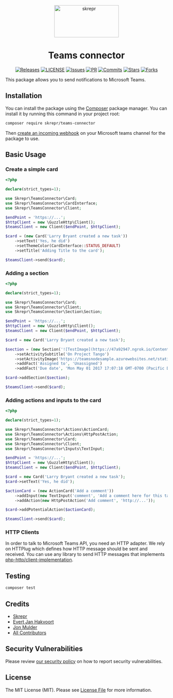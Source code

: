 <a href="https://skrepr.com/">
  <p align="center">
    <img width="200" height="100" src="https://skrepr.com/theme/skrepr/img/skrepr.svg?a3d5f79941" alt="skrepr" />
  </p>
</a>
<h1 align="center">Teams connector</h1>
<div align="center">
  <a href="https://github.com/skrepr/teams-connector/releases"><img src="https://img.shields.io/github/release/skrepr/teams-connector.svg" alt="Releases"/></a><a> </a>
  <a href="https://github.com/skrepr/teams-connector/blob/master/LICENSE"><img src="https://img.shields.io/github/license/skrepr/teams-connector" alt="LICENSE"/></a><a> </a>
  <a href="https://github.com/skrepr/teams-connector/issues"><img src="https://img.shields.io/github/issues/skrepr/teams-connector.svg" alt="Issues"/></a><a> </a>
  <a href="https://github.com/skrepr/teams-connector/pulls"><img src="https://img.shields.io/github/issues-pr/skrepr/teams-connector.svg" alt="PR"/></a><a> </a>
  <a href="https://github.com/skrepr/teams-connector/commits"><img src="https://img.shields.io/github/commit-activity/m/skrepr/teams-connector" alt="Commits"/></a><a> </a>
  <a href="https://github.com/skrepr/teams-connector/stars"><img src="https://img.shields.io/github/stars/skrepr/teams-connector.svg" alt="Stars"/></a><a> </a>
  <a href="https://github.com/skrepr/teams-connector/releases"><img src="https://img.shields.io/github/forks/skrepr/teams-connector.svg" alt="Forks"/></a><a> </a>
</div>

This package allows you to send notifications to Microsoft Teams.

## Installation

You can install the package using the [Composer](https://getcomposer.org/) package manager. You can install it by running this command in your project root:

```sh
composer require skrepr/teams-connector
```

Then [create an incoming webhook](https://docs.microsoft.com/en-us/microsoftteams/platform/webhooks-and-connectors/how-to/add-incoming-webhook) on your Microsoft teams channel for the package to use.

## Basic Usage

### Create a simple card

```php
<?php

declare(strict_types=1);

use Skrepr\TeamsConnector\Card;
use Skrepr\TeamsConnector\CardInterface;
use Skrepr\TeamsConnector\Client;

$endPoint = 'https://...';
$httpClient = new \GuzzleHttp\Client();
$teamsClient = new Client($endPoint, $httpClient);

$card = (new Card('Larry Bryant created a new task'))
    ->setText('Yes, he did')
    ->setThemeColor(CardInterface::STATUS_DEFAULT)
    ->setTitle('Adding Title to the card');

$teamsClient->send($card);
```

### Adding a section
```php
<?php

declare(strict_types=1);

use Skrepr\TeamsConnector\Card;
use Skrepr\TeamsConnector\Client;
use Skrepr\TeamsConnector\Section\Section;

$endPoint = 'https://...';
$httpClient = new \GuzzleHttp\Client();
$teamsClient = new Client($endPoint, $httpClient);

$card = new Card('Larry Bryant created a new task');

$section = (new Section('![TestImage](https://47a92947.ngrok.io/Content/Images/default.png)Larry Bryant created a new task'))
    ->setActivitySubtitle('On Project Tango')
    ->setActivityImage('https://teamsnodesample.azurewebsites.net/static/img/image5.png')
    ->addFact('Assigned to', 'Unassigned')
    ->addFact('Due date', 'Mon May 01 2017 17:07:18 GMT-0700 (Pacific Daylight Time)');

$card->addSection($section);

$teamsClient->send($card);
```

### Adding actions and inputs to the card
```php
<?php

declare(strict_types=1);

use Skrepr\TeamsConnector\Actions\ActionCard;
use Skrepr\TeamsConnector\Actions\HttpPostAction;
use Skrepr\TeamsConnector\Card;
use Skrepr\TeamsConnector\Client;
use Skrepr\TeamsConnector\Inputs\TextInput;

$endPoint = 'https://...';
$httpClient = new \GuzzleHttp\Client();
$teamsClient = new Client($endPoint, $httpClient);

$card = new Card('Larry Bryant created a new task');
$card->setText('Yes, he did');

$actionCard = (new ActionCard('Add a comment'))
    ->addInput(new TextInput('comment', 'Add a comment here for this task'))
    ->addAction(new HttpPostAction('Add comment', 'http://...'));

$card->addPotentialAction($actionCard);

$teamsClient->send($card);
```

### HTTP Clients
In order to talk to Microsoft Teams API, you need an HTTP adapter. We rely on HTTPlug
which defines how HTTP message should be sent and received. You can use any library to send HTTP messages
that implements [php-http/client-implementation](https://packagist.org/providers/php-http/client-implementation).

## Testing
``` bash
composer test
```

## Credits
- [Skrepr](https://skrepr.com)
- [Evert Jan Hakvoort](https://github.com/EJTJ3)
- [Jon Mulder](https://github.com/jonmldr)
- [All Contributors](../../contributors)

## Security Vulnerabilities

Please review [our security policy](../../security/policy) on how to report security vulnerabilities.

## License
The MIT License (MIT). Please see [License File](LICENSE.md) for more information.
